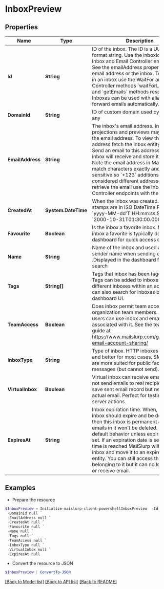 # InboxPreview
## Properties

Name | Type | Description | Notes
------------ | ------------- | ------------- | -------------
**Id** | **String** | ID of the inbox. The ID is a UUID-V4 format string. Use the inboxId for calls to Inbox and Email Controller endpoints. See the emailAddress property for the email address or the inbox. To get emails in an inbox use the WaitFor and Inbox Controller methods &#x60;waitForLatestEmail&#x60; and &#x60;getEmails&#x60; methods respectively. Inboxes can be used with aliases to forward emails automatically. | 
**DomainId** | **String** | ID of custom domain used by the inbox if any | [optional] 
**EmailAddress** | **String** | The inbox&#39;s email address. Inbox projections and previews may not include the email address. To view the email address fetch the inbox entity directly. Send an email to this address and the inbox will receive and store it for you. Note the email address in MailSlurp match characters exactly and are case sensitive so &#x60;+123&#x60; additions are considered different addresses. To retrieve the email use the Inbox and Email Controller endpoints with the inbox ID. | [optional] 
**CreatedAt** | **System.DateTime** | When the inbox was created. Time stamps are in ISO DateTime Format &#x60;yyyy-MM-dd&#39;T&#39;HH:mm:ss.SSSXXX&#x60; e.g. &#x60;2000-10-31T01:30:00.000-05:00&#x60;. | 
**Favourite** | **Boolean** | Is the inbox a favorite inbox. Make an inbox a favorite is typically done in the dashboard for quick access or filtering | 
**Name** | **String** | Name of the inbox and used as the sender name when sending emails .Displayed in the dashboard for easier search | [optional] 
**Tags** | **String[]** | Tags that inbox has been tagged with. Tags can be added to inboxes to group different inboxes within an account. You can also search for inboxes by tag in the dashboard UI. | [optional] 
**TeamAccess** | **Boolean** | Does inbox permit team access for organization team members. If so team users can use inbox and emails associated with it. See the team access guide at https://www.mailslurp.com/guides/team-email-account-sharing/ | 
**InboxType** | **String** | Type of inbox. HTTP inboxes are faster and better for most cases. SMTP inboxes are more suited for public facing inbound messages (but cannot send). | [optional] 
**VirtualInbox** | **Boolean** | Virtual inbox can receive email but will not send emails to real recipients. Will save sent email record but never send an actual email. Perfect for testing mail server actions. | 
**ExpiresAt** | **String** | Inbox expiration time. When, if ever, the inbox should expire and be deleted. If null then this inbox is permanent and the emails in it won&#39;t be deleted. This is the default behavior unless expiration date is set. If an expiration date is set and the time is reached MailSlurp will expire the inbox and move it to an expired inbox entity. You can still access the emails belonging to it but it can no longer send or receive email. | [optional] 

## Examples

- Prepare the resource
```powershell
$InboxPreview = Initialize-maislurp-client-powershellInboxPreview  -Id null `
 -DomainId null `
 -EmailAddress null `
 -CreatedAt null `
 -Favourite null `
 -Name null `
 -Tags null `
 -TeamAccess null `
 -InboxType null `
 -VirtualInbox null `
 -ExpiresAt null
```

- Convert the resource to JSON
```powershell
$InboxPreview | ConvertTo-JSON
```

[[Back to Model list]](../README#documentation-for-models) [[Back to API list]](../README#documentation-for-api-endpoints) [[Back to README]](../README)

